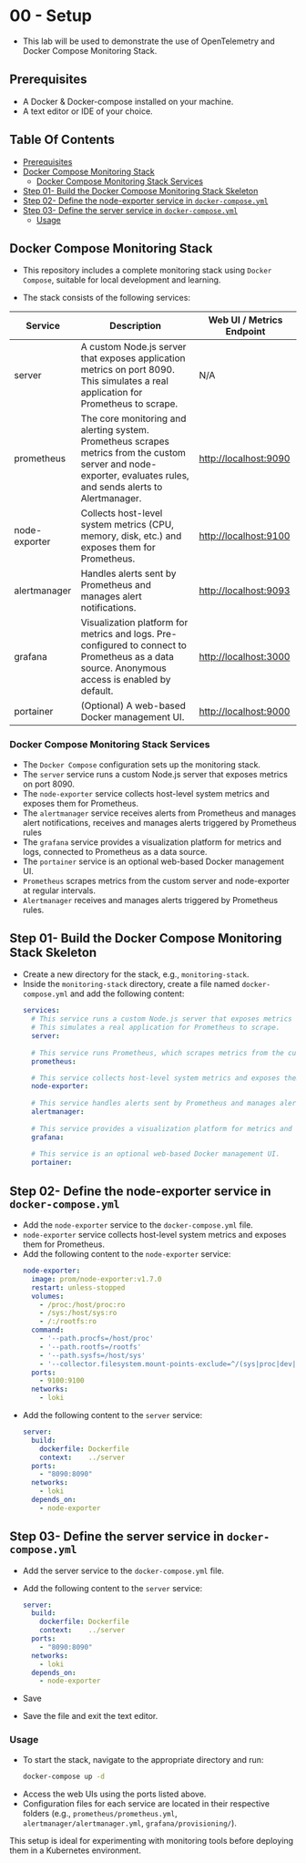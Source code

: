 <!-- omit in toc -->
# 00 - Setup

- This lab will be used to demonstrate the use of OpenTelemetry and Docker Compose Monitoring Stack.

## Prerequisites

- A Docker & Docker-compose installed on your machine.
- A text editor or IDE of your choice.

<!-- omit in toc -->
## Table Of Contents
- [Prerequisites](#prerequisites)
- [Docker Compose Monitoring Stack](#docker-compose-monitoring-stack)
  - [Docker Compose Monitoring Stack Services](#docker-compose-monitoring-stack-services)
- [Step 01- Build the Docker Compose Monitoring Stack Skeleton](#step-01--build-the-docker-compose-monitoring-stack-skeleton)
- [Step 02- Define the node-exporter service in `docker-compose.yml`](#step-02--define-the-node-exporter-service-in-docker-composeyml)
- [Step 03- Define the server service in `docker-compose.yml`](#step-03--define-the-server-service-in-docker-composeyml)
  - [Usage](#usage)

## Docker Compose Monitoring Stack

- This repository includes a complete monitoring stack using `Docker Compose`, suitable for local development and learning. 
  
- The stack consists of the following services:

| Service       | Description                                                                                                                                                      | Web UI / Metrics Endpoint                      |
| ------------- | ---------------------------------------------------------------------------------------------------------------------------------------------------------------- | ---------------------------------------------- |
| server        | A custom Node.js server that exposes application metrics on port 8090. This simulates a real application for Prometheus to scrape.                               | N/A                                            |
| prometheus    | The core monitoring and alerting system. Prometheus scrapes metrics from the custom server and node-exporter, evaluates rules, and sends alerts to Alertmanager. | [http://localhost:9090](http://localhost:9090) |
| node-exporter | Collects host-level system metrics (CPU, memory, disk, etc.) and exposes them for Prometheus.                                                                    | [http://localhost:9100](http://localhost:9100) |
| alertmanager  | Handles alerts sent by Prometheus and manages alert notifications.                                                                                               | [http://localhost:9093](http://localhost:9093) |
| grafana       | Visualization platform for metrics and logs. Pre-configured to connect to Prometheus as a data source. Anonymous access is enabled by default.                   | [http://localhost:3000](http://localhost:3000) |
| portainer     | (Optional) A web-based Docker management UI.                                                                                                                     | [http://localhost:9000](http://localhost:9000) |

### Docker Compose Monitoring Stack Services

- The `Docker Compose` configuration sets up the monitoring stack.
- The `server` service runs a custom Node.js server that exposes metrics on port 8090.
- The `node-exporter` service collects host-level system metrics and exposes them for Prometheus.
- The `alertmanager` service receives alerts from Prometheus and manages alert notifications, receives and manages alerts triggered by Prometheus rules
- The `grafana` service provides a visualization platform for metrics and logs, connected to Prometheus as a data source.
- The `portainer` service is an optional web-based Docker management UI.
- `Prometheus` scrapes metrics from the custom server and node-exporter at regular intervals.
- `Alertmanager` receives and manages alerts triggered by Prometheus rules.

## Step 01- Build the Docker Compose Monitoring Stack Skeleton

- Create a new directory for the stack, e.g., `monitoring-stack`.
- Inside the `monitoring-stack` directory, create a file named `docker-compose.yml` and add the following content:
  ```yaml
  services:
    # This service runs a custom Node.js server that exposes metrics on port 8090.
    # This simulates a real application for Prometheus to scrape.
    server:
    
    # This service runs Prometheus, which scrapes metrics from the custom server and node-exporter at regular intervals.
    prometheus:

    # This service collects host-level system metrics and exposes them for Prometheus.
    node-exporter:
    
    # This service handles alerts sent by Prometheus and manages alert notifications.
    alertmanager:
    
    # This service provides a visualization platform for metrics and logs, connected to Prometheus as a data source.
    grafana:
    
    # This service is an optional web-based Docker management UI.
    portainer:
  ```

## Step 02- Define the node-exporter service in `docker-compose.yml`

- Add the `node-exporter` service to the `docker-compose.yml` file.
- `node-exporter` service collects host-level system metrics and exposes them for Prometheus.
- Add the following content to the `node-exporter` service:
  ```yaml
  node-exporter:
    image: prom/node-exporter:v1.7.0
    restart: unless-stopped
    volumes:
      - /proc:/host/proc:ro
      - /sys:/host/sys:ro
      - /:/rootfs:ro
    command:
      - '--path.procfs=/host/proc'
      - '--path.rootfs=/rootfs'
      - '--path.sysfs=/host/sys'
      - '--collector.filesystem.mount-points-exclude=^/(sys|proc|dev|host|etc)($$|/)'
    ports:
      - 9100:9100
    networks:
      - loki 
  ```  
- Add the following content to the `server` service:
  ```yaml
  server:
    build:
      dockerfile: Dockerfile
      context:    ../server
    ports:
      - "8090:8090"
    networks:
      - loki
    depends_on:
      - node-exporter
  ```

## Step 03- Define the server service in `docker-compose.yml`

- Add the server service to the `docker-compose.yml` file.
- Add the following content to the `server` service:
  ```yaml
  server:
    build:
      dockerfile: Dockerfile
      context:    ../server
    ports:
      - "8090:8090"
    networks:
      - loki
    depends_on:
      - node-exporter
  ```
- Save 


- Save the file and exit the text editor.
### Usage

- To start the stack, navigate to the appropriate directory and run:
  ```sh
  docker-compose up -d
  ```
- Access the web UIs using the ports listed above.
- Configuration files for each service are located in their respective folders (e.g., `prometheus/prometheus.yml`, `alertmanager/alertmanager.yml`, `grafana/provisioning/`).

This setup is ideal for experimenting with monitoring tools before deploying them in a Kubernetes environment.

